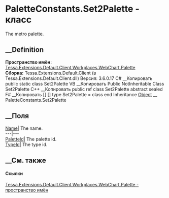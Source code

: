 # PaletteConstants.Set2Palette - класс
The metro palette.
## __Definition
 **Пространство имён:**
[Tessa.Extensions.Default.Client.Workplaces.WebChart.Palette](N_Tessa_Extensions_Default_Client_Workplaces_WebChart_Palette.htm)  
 **Сборка:** Tessa.Extensions.Default.Client (в
Tessa.Extensions.Default.Client.dll) Версия: 3.6.0.17
C# __Копировать
     public static class Set2Palette
VB __Копировать
     Public NotInheritable Class Set2Palette
C++ __Копировать
     public ref class Set2Palette abstract sealed
F# __Копировать
     [<AbstractClassAttribute>]
    [<SealedAttribute>]
    type Set2Palette = class end
Inheritance
    [Object](https://learn.microsoft.com/dotnet/api/system.object) __ PaletteConstants.Set2Palette
##  __Поля
[Name](F_Tessa_Extensions_Default_Client_Workplaces_WebChart_Palette_PaletteConstants_Set2Palette_Name.htm)|
The name.  
---|---  
[PaletteId](F_Tessa_Extensions_Default_Client_Workplaces_WebChart_Palette_PaletteConstants_Set2Palette_PaletteId.htm)|
The palette id.  
[TypeId](F_Tessa_Extensions_Default_Client_Workplaces_WebChart_Palette_PaletteConstants_Set2Palette_TypeId.htm)|
The type id.  
## __См. также
#### Ссылки
[Tessa.Extensions.Default.Client.Workplaces.WebChart.Palette - пространство
имён](N_Tessa_Extensions_Default_Client_Workplaces_WebChart_Palette.htm)
